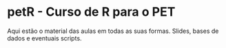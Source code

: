 # petR - Curso de R para o PET

Aqui estão o material das aulas em todas as suas formas. Slides, bases de dados e eventuais scripts.
